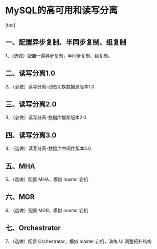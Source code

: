 # MySQL的高可用和读写分离

[toc]

## 一、配置异步复制、半同步复制、组复制

1、（选做）配置一遍异步复制，半同步复制、组复制。 

## 二、读写分离1.0

2、（必做）读写分离-动态切换数据源版本1.0 

## 三、读写分离2.0

3、（必做）读写分离-数据库框架版本2.0 

## 四、读写分离3.0

4、（选做）读写分离-数据库中间件版本3.0 

## 五、MHA

5、（选做）配置 MHA，模拟 master 宕机 

## 六、MGR

6、（选做）配置 MGR，模拟 master 宕机 

## 七、Orchestrator

7、（选做）配置 Orchestrator，模拟 master 宕机，演练 UI 调整拓扑结构